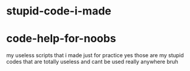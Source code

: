 # stupid-code-i-made
# code-help-for-noobs
my useless scripts that i made just for practice
yes those are my stupid codes that are totally useless and cant be used really anywhere bruh
